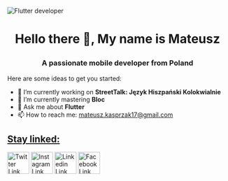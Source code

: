 

![Flutter developer](https://github.com/mateuszkasprzak94/mateuszkasprzak94/assets/142491717/6e9a4303-5698-42f8-9ae7-07c7c926e1d3)

# <p align="center">Hello there 👋, My name is Mateusz</p>
<h3><p align="center">A passionate mobile developer from Poland</p></h3>


Here are some ideas to get you started:

- 🔭 I’m currently working on **StreetTalk: Język Hiszpański Kolokwialnie**
- 🌱 I’m currently mastering **Bloc**
- 💬 Ask me about **Flutter**
- 📫 How to reach me: mateusz.kasprzak17@gmail.com

## [Stay linked:](#Link1)
[<img src="https://www.sarkarinaukriexams.com/images/import/sne151712580918.png" alt="Twitter Link" width="50" height="50">](https://twitter.com/mat_kasp)
[<img src="https://seeklogo.com/images/I/instagram-new-2022-logo-AD8350AD3C-seeklogo.com.png" alt="Instagram Link" width="50" height="50">](https://www.instagram.com/mateusz_kasp)
[<img src="https://cdn1.iconfinder.com/data/icons/logotypes/32/circle-linkedin-512.png" alt="Linkedin Link" width="50" height="50">](https://www.linkedin.com/in/mateusz-kasprzak-5a0094171)
[<img src="https://seeklogo.com/images/F/facebook-logo-966BBFBC34-seeklogo.com.png" alt="Facebook Link" width="50" height="50">](https://www.facebook.com/debilus9)

